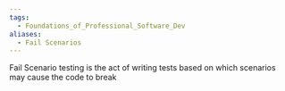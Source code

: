 ```yaml
---
tags:
  - Foundations_of_Professional_Software_Dev
aliases:
  - Fail Scenarios
---
```

Fail Scenario testing is the act of writing tests based on which scenarios may cause the code to break